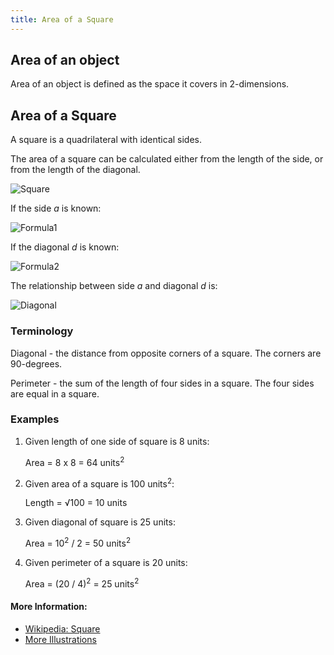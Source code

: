 ```yaml
---
title: Area of a Square
---
```

## Area of an object

Area of an object is defined as the space it covers in 2-dimensions.

## Area of a Square

A square is a quadrilateral with identical sides.

The area of a square can be calculated either from the length of the side, or from the length of the diagonal.

![Square](https://github.com/viso-gio/HostedImages/blob/master/square.jpg?raw=true)

If the side *a* is known:

![Formula1](https://github.com/viso-gio/HostedImages/blob/master/AreaSquare1.png?raw=true)

If the diagonal *d* is known:

![Formula2](https://github.com/viso-gio/HostedImages/blob/master/AreaSquare2.png?raw=true)

The relationship between side *a* and diagonal *d* is:

![Diagonal](https://github.com/viso-gio/HostedImages/blob/master/DiagonalSquare.png?raw=true)

### Terminology

Diagonal - the distance from opposite corners of a square. The corners are 90-degrees.

Perimeter - the sum of the length of four sides in a square. The four sides are equal in a square.

### Examples

1. Given length of one side of square is 8 units:

   Area = 8 x 8 = 64 units<sup>2</sup>
   
2. Given area of a square is 100 units<sup>2</sup>:

   Length = <span>&#8730;</span>100 = 10 units
   
3. Given diagonal of square is 25 units:

   Area = 10<sup>2</sup> / 2 = 50 units<sup>2</sup>
  
4. Given perimeter of a square is 20 units:

   Area = (20 / 4)<sup>2</sup> = 25  units<sup>2</sup>

#### More Information:

- <a href='https://en.wikipedia.org/wiki/Square#Perimeter_and_area' target='_blank' rel='nofollow'>Wikipedia: Square</a>
- <a href='https://www.wikihow.com/Find-the-Area-of-a-Square' target='_blank' rel='nofollow'>More Illustrations</a>
